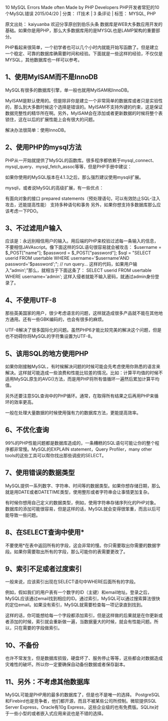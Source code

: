 10 MySQL Errors Made often Made by PHP Developers
PHP开发者常犯的10个MySQL错误
2015/04/20 | 分类： IT技术 | 3 条评论 | 标签： MYSQL, PHP

原文出处： kaiyuanba   欢迎分享原创到伯乐头条
数据库是WEB大多数应用开发的基础。如果你是用PHP，那么大多数据库用的是MYSQL也是LAMP架构的重要部分。

PHP看起来很简单，一个初学者也可以几个小时内就能开始写函数了。但是建立一个稳定、可靠的数据库确需要时间和经验。下面就是一些这样的经验，不仅仅是MYSQL，其他数据库也一样可以参考。

## 1、使用MyISAM而不是InnoDB
MySQL有很多的数据库引擎，单一般也就用MyISAM和InnoDB。

MyISAM是默认使用的。但是除非你是建立一个非常简单的数据库或者只是实验性的，那么到大多数时候这个选择是错误的。MyISAM不支持外键的约束，这是保证数据完整性的精华所在啊。另外，MyISAM会在添加或者更新数据的时候将整个表锁住，这在以后的扩展性能上会有很大的问题。

解决办法很简单：使用InnoDB。

## 2、使用PHP的mysql方法
PHP从一开始就提供了MySQL的函数库。很多程序都依赖于mysql_connect、mysql_query、mysql_fetch_assoc等等，但是PHP手册中建议：

如果你使用的MySQL版本在4.1.3之后，那么强烈建议使用mysqli扩展。

mysqli，或者说MySQL的高级扩展，有一些优点：

有面向对象的接口
prepared statements（预处理语句，可以有效防止SQL-注入攻击，还能提高性能）
支持多种语句和事务
另外，如果你想支持多数据库那么应该考虑一下PDO。

## 3、不过滤用户输入
应该是：永远别相信用户的输入。用后端的PHP来校验过滤每一条输入的信息，不要相信JAVAscript。像下面这样的SQL语句很容易就会被攻击：
$username = $_POST["name"]; 
$password = $_POST["password"]; 
$sql = "SELECT userid FROM usertable WHERE username='$username'AND password='$password';"; // run query...
这样的代码，如果用户输入”admin’;”那么，就相当于下面这条了：
SELECT userid FROM usertable WHERE username='admin';
这样入侵者就能不输入密码，就通过admin身份登录了。

## 4、不使用UTF-8
那些英美国家的用户，很少考虑语言的问题，这样就造成很多产品就不能在其他地方通用。还有一些GBK编码的，也会有很多的麻烦。

UTF-8解决了很多国际化的问题。虽然PHP6才能比较完美的解决这个问题，但是也不妨碍你将MySQL的字符集设置为UTF-8。

## 5、该用SQL的地方使用PHP
如果你刚接触MySQL，有时候解决问题的时候可能会先考虑使用你熟悉的语言来解决。这样就可能造成一些浪费和性能比较差的情况。比如：计算平均值的时候不适用MySQL原生的AVG()方法，而是用PHP将所有值循环一遍然后累加计算平均值。

另外还要注意SQL查询中的PHP循环。通常，在取得所有结果之后再用PHP来循环的效率更高。

一般在处理大量数据的时候使用强有力的数据库方法，更能提高效率。

## 6、不优化查询
99%的PHP性能问题都是数据库造成的，一条糟糕的SQL语句可能让你的整个程序都非常慢。MySQL的EXPLAIN statement，Query Profiler，many other tools的这些工具可以帮你找出那些调皮的SELECT。

## 7、使用错误的数据类型
MySQL提供一系列数字、字符串、时间等的数据类型。如果你想存储日期，那么就是用DATE或者DATETIME类型，使用整形或者字符串会让事情更加复杂。

有时候你想用自己定义的数据类型，例如，使用字符串存储序列化的PHP对象。数据库的添加可能很容易，但是这样的话，MySQL就会变得很笨重，而且以后可能导致一些问题。

## 8、在SELECT查询中使用*
不要使用*在表中返回所有的字段，这会非常的慢。你只需要取出你需要的数据字段。如果你需要取出所有的字段，那么可能你的表需要更改了。

## 9、索引不足或者过度索引
一般来说，应该索引出现在SELECT语句中WHERE后面所有的字段。

例如，假如我们的用户表有一个数字的ID（主键）和email地址。登录之后，MySQL应该通过email找到相应的ID。通过索引，MySQL可以通过搜索算法很快的定位email。如果没有索引，MySQL就需要检查每一项记录直到找到。

这样的话，你可能想给每一个字段都添加索引，但是这样做的后果就是在你更新或者添加的时候，索引就会重新做一遍，当数据量大的时候，就会有性能问题。所以，只在需要的字段做索引。

## 10、不备份
也许不常发生，但是数据库损毁，硬盘坏了、服务停止等等，这些都会对数据造成灾难性的破坏。所以你一定要确保自动备份数据或者保存副本。

## 11、另外：不考虑其他数据库
MySQL可能是PHP用的最多的数据库了，但是也不是唯一的选择。 PostgreSQL和Firebird也是竞争者，他们都开源，而且不被某些公司所控制。微软提供SQL Server Express，Oracle有10g Express，这些企业级的也有免费版。SQLite对于一些小型的或者嵌入式应用来说也是不错的选择。